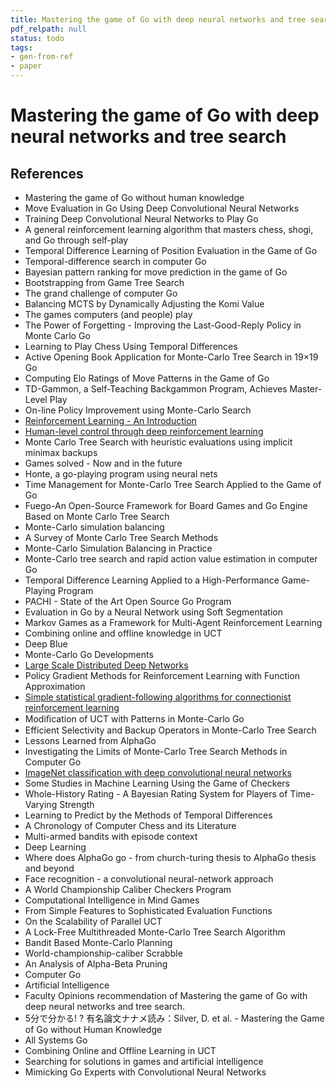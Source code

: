 ```yaml
---
title: Mastering the game of Go with deep neural networks and tree search
pdf_relpath: null
status: todo
tags:
- gen-from-ref
- paper
---
```


# Mastering the game of Go with deep neural networks and tree search

## References

- Mastering the game of Go without human knowledge
- Move Evaluation in Go Using Deep Convolutional Neural Networks
- Training Deep Convolutional Neural Networks to Play Go
- A general reinforcement learning algorithm that masters chess, shogi, and Go through self-play
- Temporal Difference Learning of Position Evaluation in the Game of Go
- Temporal-difference search in computer Go
- Bayesian pattern ranking for move prediction in the game of Go
- Bootstrapping from Game Tree Search
- The grand challenge of computer Go
- Balancing MCTS by Dynamically Adjusting the Komi Value
- The games computers (and people) play
- The Power of Forgetting - Improving the Last-Good-Reply Policy in Monte Carlo Go
- Learning to Play Chess Using Temporal Differences
- Active Opening Book Application for Monte-Carlo Tree Search in 19×19 Go
- Computing Elo Ratings of Move Patterns in the Game of Go
- TD-Gammon, a Self-Teaching Backgammon Program, Achieves Master-Level Play
- On-line Policy Improvement using Monte-Carlo Search
- [Reinforcement Learning - An Introduction](./reinforcement-learning-an-introduction.md)
- [Human-level control through deep reinforcement learning](./human-level-control-through-deep-reinforcement-learning.md)
- Monte Carlo Tree Search with heuristic evaluations using implicit minimax backups
- Games solved - Now and in the future
- Honte, a go-playing program using neural nets
- Time Management for Monte-Carlo Tree Search Applied to the Game of Go
- Fuego-An Open-Source Framework for Board Games and Go Engine Based on Monte Carlo Tree Search
- Monte-Carlo simulation balancing
- A Survey of Monte Carlo Tree Search Methods
- Monte-Carlo Simulation Balancing in Practice
- Monte-Carlo tree search and rapid action value estimation in computer Go
- Temporal Difference Learning Applied to a High-Performance Game-Playing Program
- PACHI - State of the Art Open Source Go Program
- Evaluation in Go by a Neural Network using Soft Segmentation
- Markov Games as a Framework for Multi-Agent Reinforcement Learning
- Combining online and offline knowledge in UCT
- Deep Blue
- Monte-Carlo Go Developments
- [Large Scale Distributed Deep Networks](./large-scale-distributed-deep-networks.md)
- Policy Gradient Methods for Reinforcement Learning with Function Approximation
- [Simple statistical gradient-following algorithms for connectionist reinforcement learning](./simple-statistical-gradient-following-algorithms-for-connectionist-reinforcement-learning.md)
- Modiﬁcation of UCT with Patterns in Monte-Carlo Go
- Efficient Selectivity and Backup Operators in Monte-Carlo Tree Search
- Lessons Learned from AlphaGo
- Investigating the Limits of Monte-Carlo Tree Search Methods in Computer Go
- [ImageNet classification with deep convolutional neural networks](./imagenet-classification-with-deep-convolutional-neural-networks.md)
- Some Studies in Machine Learning Using the Game of Checkers
- Whole-History Rating - A Bayesian Rating System for Players of Time-Varying Strength
- Learning to Predict by the Methods of Temporal Differences
- A Chronology of Computer Chess and its Literature
- Multi-armed bandits with episode context
- Deep Learning
- Where does AlphaGo go - from church-turing thesis to AlphaGo thesis and beyond
- Face recognition - a convolutional neural-network approach
- A World Championship Caliber Checkers Program
- Computational Intelligence in Mind Games
- From Simple Features to Sophisticated Evaluation Functions
- On the Scalability of Parallel UCT
- A Lock-Free Multithreaded Monte-Carlo Tree Search Algorithm
- Bandit Based Monte-Carlo Planning
- World-championship-caliber Scrabble
- An Analysis of Alpha-Beta Pruning
- Computer Go
- Artificial Intelligence
- Faculty Opinions recommendation of Mastering the game of Go with deep neural networks and tree search.
- 5分で分かる! ? 有名論文ナナメ読み：Silver, D. et al. - Mastering the Game of Go without Human Knowledge
- All Systems Go
- Combining Online and Offline Learning in UCT
- Searching for solutions in games and artificial intelligence
- Mimicking Go Experts with Convolutional Neural Networks
